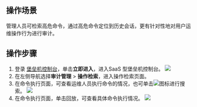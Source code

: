 ## 操作场景
管理人员可检索高危命令，通过高危命令定位到历史会话，更有针对性地对用户运维操作行为进行审计。

## 操作步骤
1. 登录 [堡垒机控制台](https://console.cloud.tencent.com/dsgc/bh)，单击**立即进入**，进入SaaS 型堡垒机控制台。
![](https://qcloudimg.tencent-cloud.cn/raw/b2f6673b0cad7c2f423a6b6e287179af.png)
2. 在左侧导航选择**审计管理** > **操作检索**，进入操作检索页面。
3. 在命令执行页面，可查看运维人员执行命令的情况，也可单击![](https://qcloudimg.tencent-cloud.cn/raw/c4e7ef1a0aeb7051cb601550730eefc8.png)图标进行搜索。
![](https://qcloudimg.tencent-cloud.cn/raw/c5216ea0643119b4e306fdfeeb7ef8eb.png)
4. 在命令执行页面，单击回放，可查看具体命令执行情况。
![](https://qcloudimg.tencent-cloud.cn/raw/ed3e3e3fd5274d766c8c0aa2938f4c49.png)
